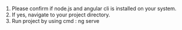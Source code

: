 1. Please confirm if node.js and angular cli is installed on your system.
2. If yes, navigate to your project directory.
3. Run project by using cmd : ng serve
